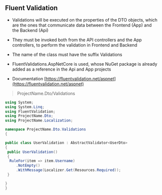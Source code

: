 ## Fluent Validation

- Validations will be executed on the properties of the DTO objects, which are the ones that communicate data between the Frontend (App) and the Backend (Api)

- They must be invoked both from the API controllers and the App controllers, to perform the validation in Frontend and Backend

- The name of the class must have the suffix Validations

- FluentValidations.AspNetCore is used, whose NuGet package is already added as a reference in the Api and App projects

- Documentation [https://fluentvalidation.net/aspnet](https://fluentvalidation.net/aspnet)

> ProjectName.Dto/Validations

```csharp
using System;
using System.Linq;
using FluentValidation;
using ProjectName.Dto;
using ProjectName.Localization;

namespace ProjectName.Dto.Validations
{

public class UserValidation : AbstractValidator<UserDto>
{
 public UserValidation()
 {
  RuleFor(item => item.Username)
     .NotEmpty()
     .WithMessage(Localizer.Get(Resources.Required));
 }

}
}
```
